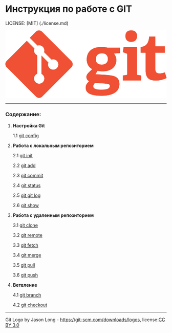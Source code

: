# Инструкция по работе с GIT

LICENSE: [MIT] (./license.md)

![git-logo](./assets/Git-Logo-1788C.png)

-----

### Содержание:

1. **Настройка Git**
   
      1.1 [git config](./config.md)

2. **Работа с локальным репозиторием**
    
    2.1 [git init](./init.md)
    
    2.2 [git add](./add.md)
    
    2.3 [git commit](./commit.md)

    2.4 [git status](./status.md)

    2.5 [git git log](./log.md)

    2.6 [git show](./show.md)

3. **Работа с удаленным репозиторием**
   
    3.1 [git clone](./clone.md) 
    
    3.2 [git remote](./remote.md) 
    
    3.3 [git fetch](./fetch.md)

    3.4 [git merge](./merge.md)

    3.5 [git pull](./pull.md)

    3.6 [git push](./push.md)

4. **Ветвление**

    4.1 [git branch](./branch.md) 

    4.2 [git checkout](./checkout.md)



-----

Git Logo by Jason Long - https://git-scm.com/downloads/logos, license:[CC BY 3.0](https://creativecommons.org/licenses/by/3.0/) 